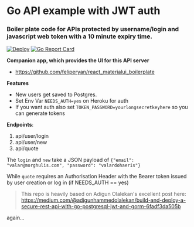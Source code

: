 # Go API example with JWT auth 

### Boiler plate code for APIs protected by username/login and javascript web token with a 10 minute expiry time.

[![Deploy](https://www.herokucdn.com/deploy/button.svg)](https://heroku.com/deploy?template=https://github.com/feliperyan/golang_api_boilerplate) [![Go Report Card](https://goreportcard.com/badge/github.com/heroku-examples/golang-jwt-api-boilerplate)](https://goreportcard.com/badge/github.com/heroku-examples/golang-jwt-api-boilerplate)

**Companion app, which provides the UI for this API server**
- https://github.com/feliperyan/react_materialui_boilerplate

**Features**
- New users get saved to Postgres.
- Set Env Var `NEEDS_AUTH=yes` on Heroku for auth
- If you want auth also set `TOKEN_PASSWORD=yourlongsecretkeyhere` so you can generate tokens

**Endpoints**:

1. api/user/login
2. api/user/new
3. api/quote

The `login` and `new` take a JSON payload of `{"email": "valar@morghulis.com", "password": "valardohaeris"}`

While `quote` requires an Authorisation Header with the Bearer token issued by user creation or log in (if NEEDS_AUTH == yes)

>This repo is heavily based on Adigun Olalekan's excellent post here:
>https://medium.com/@adigunhammedolalekan/build-and-deploy-a-secure-rest-api-with-go-postgresql-jwt-and-gorm-6fadf3da505b

again...
